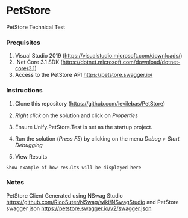 # PetStore
PetStore Technical Test

### Prequisites 
1. Visual Studio 2019 (https://visualstudio.microsoft.com/downloads/)
2. .Net Core 3.1 SDK (https://dotnet.microsoft.com/download/dotnet-core/3.1)
3. Access to the PetStore API https://petstore.swagger.io/

### Instructions
1. Clone this repository (https://github.com/levilebas/PetStore)

2. *Right click* on the solution and click on *Properties*

3. Ensure Unify.PetStore.Test is set as the startup project.

4. Run the solution (*Press F5*) by clicking on the menu *Debug* > *Start Debugging*

4. View Results 
```
Show example of how results will be displayed here

```

### Notes
PetStore Client Generated using NSwag Studio https://github.com/RicoSuter/NSwag/wiki/NSwagStudio and PetStore swagger json https://petstore.swagger.io/v2/swagger.json
